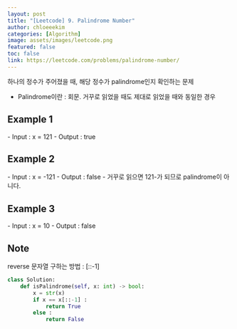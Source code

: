 ```yaml
---
layout: post
title: "[Leetcode] 9. Palindrome Number"
author: chloeeekim
categories: [Algorithm]
image: assets/images/leetcode.png
featured: false
toc: false
link: https://leetcode.com/problems/palindrome-number/
---
```


하나의 정수가 주어졌을 때, 해당 정수가 palindrome인지 확인하는 문제
- Palindrome이란 : 회문. 거꾸로 읽었을 때도 제대로 읽었을 때와 동일한 경우

<h2>Example 1</h2>
- Input : x = 121
- Output : true

<h2>Example 2</h2>
- Input : x = -121
- Output : false
- 거꾸로 읽으면 121-가 되므로 palindrome이 아니다.

<h2>Example 3</h2>
- Input : x = 10
- Output : false

<h2>Note</h2>
reverse 문자열 구하는 방법 : [::-1]

```python
class Solution:
    def isPalindrome(self, x: int) -> bool:
        x = str(x)
        if x == x[::-1] :
            return True
        else : 
            return False
```
